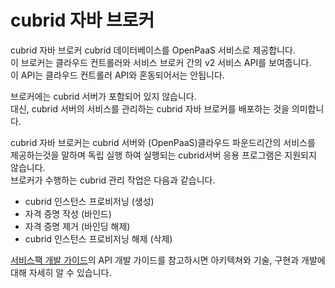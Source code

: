 # cubrid 자바 브로커

 cubrid 자바 브로커 cubrid 데이터베이스를 OpenPaaS 서비스로 제공합니다. <br>
 이 브로커는 클라우드 컨트롤러와 서비스 브로커 간의 v2 서비스 API를 보여줍니다.<br> 
 이 API는 클라우드 컨트롤러 API와 혼동되어서는 안됩니다.<br>

 브로커에는 cubrid 서버가 포함되어 있지 않습니다.<br>
 대신, cubrid 서버의 서비스를 관리하는 cubrid 자바 브로커를 배포하는 것을 의미합니다.<br>
 
 cubrid 자바 브로커는 cubrid 서버와 (OpenPaaS)클라우드 파운드리간의 서비스를 제공하는것을 말하며 독립 실행 하여 실행되는 cubrid서버 응용 프로그램은 지원되지 않습니다.<br>
 브로커가 수행하는 cubrid 관리 작업은 다음과 같습니다.

 - cubrid 인스턴스 프로비저닝 (생성)
 - 자격 증명 작성 (바인드)
 - 자격 증명 제거 (바인딩 해제)
 - cubrid 인스턴스 프로비저닝 해제 (삭제)

[서비스팩 개발 가이드](https://github.com/OpenPaaSRnD/Documents-PaaSTA-1.0/blob/master/Development-Guide/ServicePack_develope_guide.md)의 API 개발 가이드를 참고하시면 아키텍쳐와 기술, 구현과 개발에 대해 자세히 알 수 있습니다.
